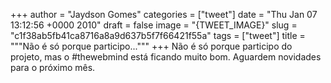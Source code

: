 
+++
author = "Jaydson Gomes"
categories = ["tweet"]
date = "Thu Jan 07 13:12:56 +0000 2010"
draft = false
image = "{TWEET_IMAGE}"
slug = "c1f38ab5fb41ca8716a8a9d637b5f7f66421f55a"
tags = ["tweet"]
title = """Não é só porque participo..."""
+++
Não é só porque participo do projeto, mas o #thewebmind está ficando muito bom. Aguardem novidades para o próximo mês.
